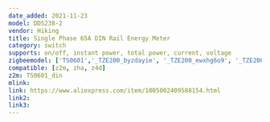 ```yaml
---
date_added: 2021-11-23
model: DDS238-2
vendor: Hiking
title: Single Phase 65A DIN Rail Energy Meter
category: switch
supports: on/off, instant power, total power, current, voltage
zigbeemodel: ['TS0601','_TZE200_byzdayie', '_TZE200_ewxhg6o9', '_TZE200_bkkmqmyo']
compatible: [z2m, zha, z4d]
z2m: TS0601_din
mlink: 
link: https://www.aliexpress.com/item/1005002409588154.html
link2: 
link3: 
---
```

